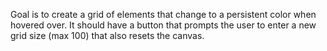 Goal is to create a grid of elements that change to a persistent color when hovered over. It should have a button that prompts the user to enter a new grid size (max 100) that also resets the canvas.